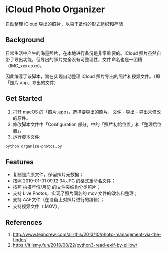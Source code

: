 # iCloud Photo Organizer

自动整理 iCloud 导出的照片，以易于备份的形式组织和存储

## Background

日常生活中产生的海量照片，在本地进行备份是非常重要的。iCloud 照片虽然自带了导出功能，但导出的照片完全没有可整理性，文件命名也是一团糟（IMG_xxxx.xxx)。

因此编写了该脚本，旨在实现自动整理 iCloud 照片导出的照片和视频文件。（即「照片.app」导出的文件）

## Get Started

1. 打开 macOS 的「照片.app」，选择要导出的照片，文件 - 导出 - 导出未修改的原件。
2. 修改脚本文件中「Configuration 部分」中的「照片初始位置」和「整理后位置」。
3. 运行脚本文件: 

``` 
python organize-photos.py
```

## Features

- 复制照片原文件，保留照片元数据；
- 按照 2019-01-01 09.12.34.JPG 的格式重命名文件；
- 按照 拍摄年份/月份 的文件夹结构分类照片；
- 支持 Live Photos，实现了照片同名的 mov 文件的改名和整理；
- 支持 AAE文件（在设备上对照片进行的编辑）；
- 支持视频文件（.MOV）。

## References

1. http://www.leancrew.com/all-this/2013/10/photo-management-via-the-finder/
2. https://it.ismy.fun/2018/08/22/python3-read-exif-by-pillow/